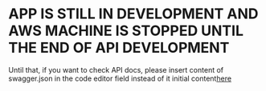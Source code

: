 # APP IS STILL IN DEVELOPMENT AND AWS MACHINE IS STOPPED UNTIL THE END OF API DEVELOPMENT
Until that, if you want to check API docs, please insert content of swagger.json in the code editor field instead of it initial content<a href="https://editor.swagger.io/">here</a>

